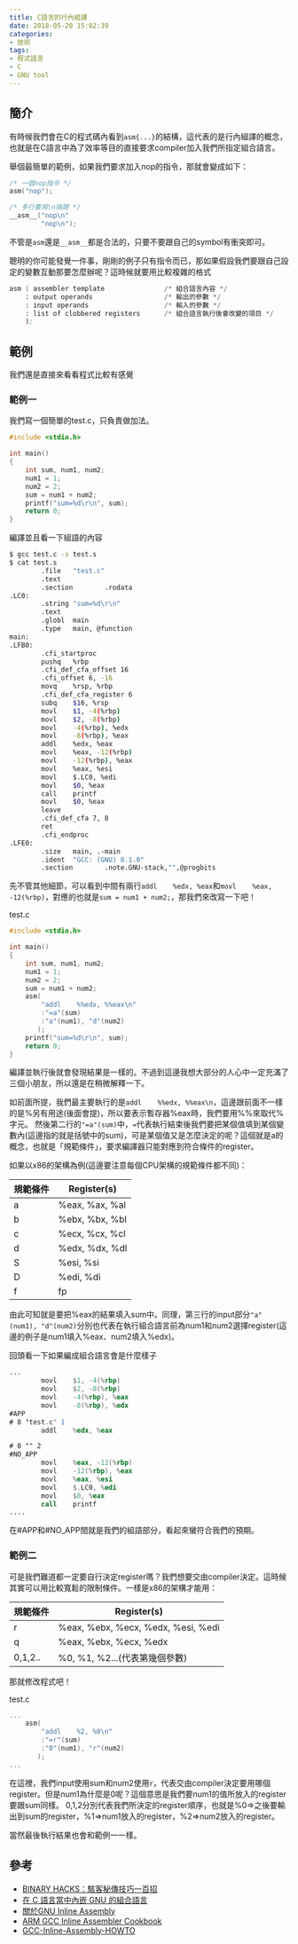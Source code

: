 ```yaml
---
title: C語言的行內組譯
date: 2018-05-20 15:02:39
categories:
- 技術
tags:
- 程式語言
- C
- GNU tool
---
```

## 簡介

有時候我們會在C的程式碼內看到`asm{...}`的結構，這代表的是行內組譯的概念，也就是在C語言中為了效率等目的直接要求compiler加入我們所指定組合語言。

舉個最簡單的範例，如果我們要求加入nop的指令，那就會變成如下：

```c
/* 一個nop指令 */
asm("nop");

/* 多行要用\n隔開 */
__asm__("nop\n"
        "nop\n");
```

不管是`asm`還是`__asm__`都是合法的，只要不要跟自己的symbol有衝突即可。

聰明的你可能發覺一件事，剛剛的例子只有指令而已，那如果假設我們要跟自己設定的變數互動那要怎麼辦呢？這時候就要用比較複雜的格式

```asm
asm ( assembler template               /* 組合語言內容 */
    : output operands                  /* 輸出的參數 */
    : input operands                   /* 輸入的參數 */
    : list of clobbered registers      /* 組合語言執行後會改變的項目 */
    );
```

## 範例

我們還是直接來看看程式比較有感覺

### 範例一

我們寫一個簡單的test.c，只負責做加法。

```c
#include <stdio.h>

int main()
{
    int sum, num1, num2;
    num1 = 1;
    num2 = 2;
    sum = num1 + num2;
    printf("sum=%d\r\n", sum);
    return 0;
}
```

編譯並且看一下組語的內容

```bash
$ gcc test.c -s test.s
$ cat test.s
        .file   "test.c"
        .text
        .section        .rodata
.LC0:
        .string "sum=%d\r\n"
        .text
        .globl  main
        .type   main, @function
main:
.LFB0:
        .cfi_startproc
        pushq   %rbp
        .cfi_def_cfa_offset 16
        .cfi_offset 6, -16
        movq    %rsp, %rbp
        .cfi_def_cfa_register 6
        subq    $16, %rsp
        movl    $1, -4(%rbp)
        movl    $2, -8(%rbp)
        movl    -4(%rbp), %edx
        movl    -8(%rbp), %eax
        addl    %edx, %eax
        movl    %eax, -12(%rbp)
        movl    -12(%rbp), %eax
        movl    %eax, %esi
        movl    $.LC0, %edi
        movl    $0, %eax
        call    printf
        movl    $0, %eax
        leave
        .cfi_def_cfa 7, 8
        ret
        .cfi_endproc
.LFE0:
        .size   main, .-main
        .ident  "GCC: (GNU) 8.1.0"
        .section        .note.GNU-stack,"",@progbits
```

先不管其他細節，可以看到中間有兩行`addl    %edx, %eax`和`movl    %eax, -12(%rbp)`，對應的也就是`sum = num1 + num2;`，那我們來改寫一下吧！

test.c

```c
#include <stdio.h>

int main()
{
    int sum, num1, num2;
    num1 = 1;
    num2 = 2;
    sum = num1 + num2;
    asm(
        "addl    %%edx, %%eax\n"
        :"=a"(sum)
        :"a"(num1), "d"(num2)
       );
    printf("sum=%d\r\n", sum);
    return 0;
}
```

編譯並執行後就會發現結果是一樣的。不過到這邊我想大部分的人心中一定充滿了三個小朋友，所以還是在稍微解釋一下。

如前面所提，我們最主要執行的是`addl    %%edx, %%eax\n`，這邊跟前面不一樣的是%另有用途(後面會提)，所以要表示暫存器%eax時，我們要用%%來取代%字元。
然後第二行的`"=a"(sum)`中，`=`代表執行結束後我們要把某個值填到某個變數內(這邊指的就是括號中的sum)，可是某個值又是怎麼決定的呢？這個就是a的概念，也就是「規範條件」，要求編譯器只能對應到符合條件的register。

如果以x86的架構為例(這邊要注意每個CPU架構的規範條件都不同)：

| 規範條件 | Register(s) |
| - | - |
| a |   %eax, %ax, %al   |
| b |   %ebx, %bx, %bl   |
| c |   %ecx, %cx, %cl   |
| d |   %edx, %dx, %dl   |
| S |   %esi, %si        |
| D |   %edi, %di        |
| f |   fp               |

由此可知就是要把%eax的結果填入sum中。同理，第三行的input部分`"a"(num1), "d"(num2)`分別也代表在執行組合語言前為num1和num2選擇register(這邊的例子是num1填入%eax、num2填入%edx)。

回頭看一下如果編成組合語言會是什麼樣子

```asm
...
        movl    $1, -4(%rbp)
        movl    $2, -8(%rbp)
        movl    -4(%rbp), %eax
        movl    -8(%rbp), %edx
#APP
# 8 "test.c" 1
        addl    %edx, %eax

# 0 "" 2
#NO_APP
        movl    %eax, -12(%rbp)
        movl    -12(%rbp), %eax
        movl    %eax, %esi
        movl    $.LC0, %edi
        movl    $0, %eax
        call    printf
....
```

在#APP和#NO_APP間就是我們的組語部分，看起來蠻符合我們的預期。

### 範例二

可是我們難道都一定要自行決定register嗎？我們想要交由compiler決定。這時候其實可以用比較寬鬆的限制條件。一樣是x86的架構才能用：

| 規範條件 | Register(s) |
| - | - |
| r | %eax, %ebx, %ecx, %edx, %esi, %edi |
| q | %eax, %ebx, %ecx, %edx |
| 0,1,2.. | %0, %1, %2...(代表第幾個參數) |

那就修改程式吧！

test.c

```c
...
    asm(
        "addl    %2, %0\n"
        :"=r"(sum)
        :"0"(num1), "r"(num2)
       );
...
```

在這裡，我們input使用sum和num2使用`r`，代表交由compiler決定要用哪個register。但是num1為什麼是0呢？這個意思是我們要num1的值所放入的register要跟sum同樣。
0,1,2分別代表我們所決定的register順序，也就是%0=>之後要輸出到sum的register，%1=>num1放入的register，%2=>num2放入的register。

當然最後執行結果也會和範例一一樣。

## 參考

* [BINARY HACKS：駭客秘傳技巧一百招](http://www.books.com.tw/products/0010587783)
* [在 C 語言當中內嵌 GNU 的組合語言](http://sp1.wikidot.com/gnuinlineassembly)
* [關於GNU Inline Assembly](http://wen00072.github.io/blog/2015/12/10/about-inline-asm/)
* [ARM GCC Inline Assembler Cookbook](http://www.ethernut.de/en/documents/arm-inline-asm.html)
* [GCC-Inline-Assembly-HOWTO](https://www.ibiblio.org/gferg/ldp/GCC-Inline-Assembly-HOWTO.html)
